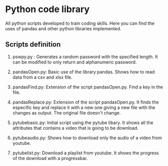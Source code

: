 # Python code library
 All python scripts developed to train coding skills. Here you can find the uses of pandas and other python libraries implemented.

## Scripts definition

1. pswpy.py : Generates a random password with the specified length. It can be modified to only return and alphanumeric password.
   
2. pandasOpen.py: Basic use of the library pandas. Shows how to read data from a csv and xlsx file.
   
3. pandasFind.py: Extension of the script pandasOpen.py. Find a key in the file.
4. pandasReplace.py: Extension of the script pandasOpen.py. It finds the especific key and replace it with a new one giving a new file with the changes as output. The original file doesn't change.
5. pytubebasic.py: Initial script using the pytube libary. It shows all the attributes that contains a video that is going to be download.
6. pytubeaudio.py: Shows how to download only the audio of a video from youtube.
7. pytubelist.py: Download a playlist from youtube. It shows the progress of the download with a progressbar.